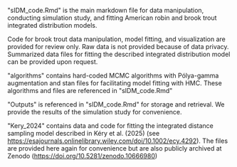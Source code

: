 "sIDM_code.Rmd" is the main markdown file for data manipulation, conducting simulation study, and fitting American robin and brook trout integrated distribution models. 

Code for brook trout data manipulation, model fitting, and visualization are provided for review only. Raw data is not provided because of data privacy. Summarized data files for fitting the described integrated distribution model can be provided upon request.

"algorithms" contains hard-coded MCMC algorithms with Pólya-gamma augmentation and stan files for facilitating model fitting with HMC. These algorithms and files are referenced in "sIDM_code.Rmd"

"Outputs" is referenced in "sIDM_code.Rmd" for storage and retrieval. We provide the results of the simulation study for convenience.  

"Kery_2024" contains data and code for fitting the integrated distance sampling model described in Kéry et al. (2025) (see https://esajournals.onlinelibrary.wiley.com/doi/10.1002/ecy.4292).
The files are provided here again for convenience but are also publicly archived at Zenodo (https://doi.org/10.5281/zenodo.10666980) 


